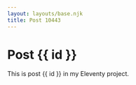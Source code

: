 ```yaml
---
layout: layouts/base.njk
title: Post 10443
---
```


# Post {{ id }}

This is post {{ id }} in my Eleventy project.
